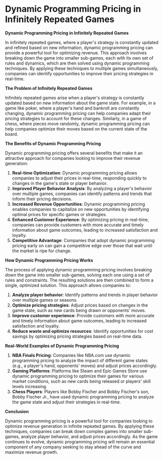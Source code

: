 # Dynamic Programming Pricing in Infinitely Repeated Games

**Dynamic Programming Pricing in Infinitely Repeated Games**

In infinitely repeated games, where a player's strategy is constantly updated and refined based on new information, dynamic programming pricing can provide a powerful tool for optimizing revenue. This approach involves breaking down the game into smaller sub-games, each with its own set of rules and dynamics, which are then solved using dynamic programming techniques. By applying these techniques to multiple games simultaneously, companies can identify opportunities to improve their pricing strategies in real-time.

**The Problem of Infinitely Repeated Games**

Infinitely repeated games arise when a player's strategy is constantly updated based on new information about the game state. For example, in a game like poker, where a player's hand and bankroll are constantly changing, dynamic programming pricing can help companies adapt their pricing strategies to account for these changes. Similarly, in a game of chess, where pieces move randomly, dynamic programming pricing can help companies optimize their moves based on the current state of the board.

**The Benefits of Dynamic Programming Pricing**

Dynamic programming pricing offers several benefits that make it an attractive approach for companies looking to improve their revenue generation:

1. **Real-time Optimization**: Dynamic programming pricing allows companies to adjust their prices in real-time, responding quickly to changes in the game's state or player behavior.
2. **Improved Player Behavior Analysis**: By analyzing a player's behavior over multiple games, companies can identify patterns and trends that inform their pricing decisions.
3. **Increased Revenue Opportunities**: Dynamic programming pricing enables companies to capitalize on new opportunities by identifying optimal prices for specific games or strategies.
4. **Enhanced Customer Experience**: By optimizing pricing in real-time, companies can provide customers with more accurate and timely information about game outcomes, leading to increased satisfaction and loyalty.
5. **Competitive Advantage**: Companies that adopt dynamic programming pricing early on can gain a competitive edge over those that wait until the market is ripe for change.

**How Dynamic Programming Pricing Works**

The process of applying dynamic programming pricing involves breaking down the game into smaller sub-games, solving each one using a set of rules and constraints. The resulting solutions are then combined to form a single, optimized solution. This approach allows companies to:

1. **Analyze player behavior**: Identify patterns and trends in player behavior over multiple games or seasons.
2. **Optimize pricing strategies**: Adjust prices based on changes in the game state, such as new cards being drawn or opponents' moves.
3. **Improve customer experience**: Provide customers with more accurate and timely information about game outcomes, leading to increased satisfaction and loyalty.
4. **Reduce waste and optimize resources**: Identify opportunities for cost savings by optimizing pricing strategies based on real-time data.

**Real-World Examples of Dynamic Programming Pricing**

1. **NBA Finals Pricing**: Companies like NBA.com use dynamic programming pricing to analyze the impact of different game states (e.g., a player's hand, opponents' moves) and adjust prices accordingly.
2. **Gaming Platforms**: Platforms like Steam and Epic Games Store use dynamic programming pricing to optimize their games for various market conditions, such as new cards being released or players' skill levels increasing.
3. **Chess Players**: Players like Bobby Fischer and Bobby Fischer's son, Bobby Fischer Jr., have used dynamic programming pricing to analyze the game state and adjust their strategies in real-time.

**Conclusion**

Dynamic programming pricing is a powerful tool for companies looking to optimize revenue generation in infinite repeated games. By applying these techniques, companies can break down complex games into smaller sub-games, analyze player behavior, and adjust prices accordingly. As the game continues to evolve, dynamic programming pricing will remain an essential component of any company seeking to stay ahead of the curve and maximize revenue growth.
